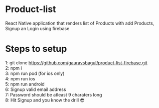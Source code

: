 # Product-list

React Native application that renders list of Products with add Products, Signup an Login using firebase

# Steps to setup

1: git clone https://github.com/gauravsbagul/product-list-firebase.git <br/>
2: npm i <br/>
3: npm run pod (for ios only) <br/>
4: npm run ios <br/>
5: npm run android <br/>
6: Signup valid email address <br/>
7: Password should be atleast 9 charaters long <br/>
8: Hit Signup and you know the drill 😎 <br/>
